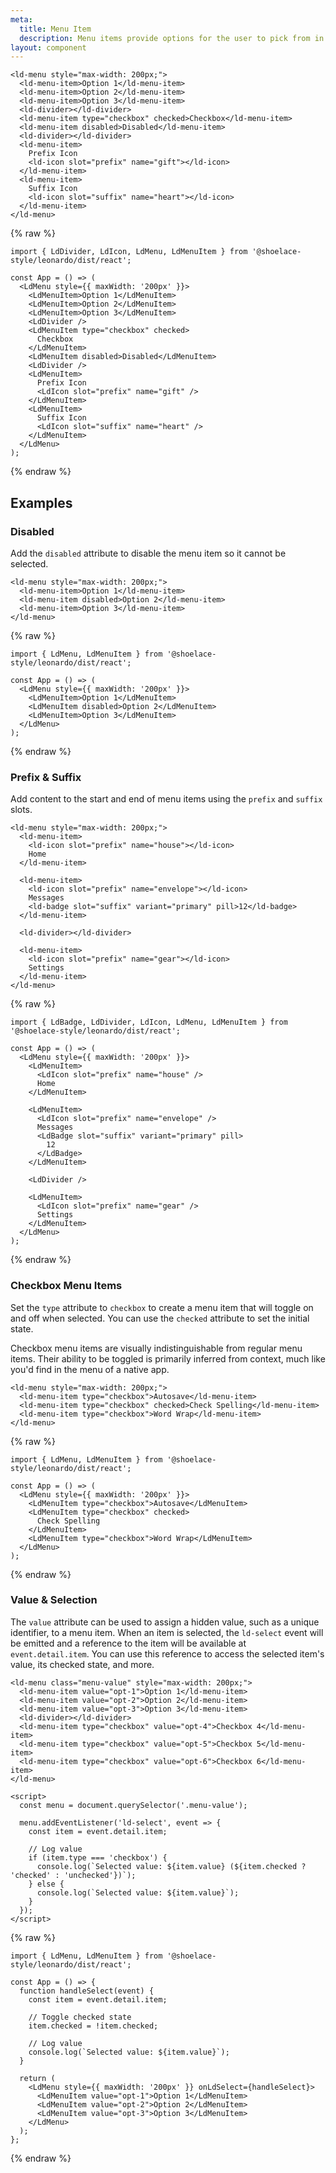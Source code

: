 ```yaml
---
meta:
  title: Menu Item
  description: Menu items provide options for the user to pick from in a menu.
layout: component
---
```


```html:preview
<ld-menu style="max-width: 200px;">
  <ld-menu-item>Option 1</ld-menu-item>
  <ld-menu-item>Option 2</ld-menu-item>
  <ld-menu-item>Option 3</ld-menu-item>
  <ld-divider></ld-divider>
  <ld-menu-item type="checkbox" checked>Checkbox</ld-menu-item>
  <ld-menu-item disabled>Disabled</ld-menu-item>
  <ld-divider></ld-divider>
  <ld-menu-item>
    Prefix Icon
    <ld-icon slot="prefix" name="gift"></ld-icon>
  </ld-menu-item>
  <ld-menu-item>
    Suffix Icon
    <ld-icon slot="suffix" name="heart"></ld-icon>
  </ld-menu-item>
</ld-menu>
```

{% raw %}

```jsx:react
import { LdDivider, LdIcon, LdMenu, LdMenuItem } from '@shoelace-style/leonardo/dist/react';

const App = () => (
  <LdMenu style={{ maxWidth: '200px' }}>
    <LdMenuItem>Option 1</LdMenuItem>
    <LdMenuItem>Option 2</LdMenuItem>
    <LdMenuItem>Option 3</LdMenuItem>
    <LdDivider />
    <LdMenuItem type="checkbox" checked>
      Checkbox
    </LdMenuItem>
    <LdMenuItem disabled>Disabled</LdMenuItem>
    <LdDivider />
    <LdMenuItem>
      Prefix Icon
      <LdIcon slot="prefix" name="gift" />
    </LdMenuItem>
    <LdMenuItem>
      Suffix Icon
      <LdIcon slot="suffix" name="heart" />
    </LdMenuItem>
  </LdMenu>
);
```

{% endraw %}

## Examples

### Disabled

Add the `disabled` attribute to disable the menu item so it cannot be selected.

```html:preview
<ld-menu style="max-width: 200px;">
  <ld-menu-item>Option 1</ld-menu-item>
  <ld-menu-item disabled>Option 2</ld-menu-item>
  <ld-menu-item>Option 3</ld-menu-item>
</ld-menu>
```

{% raw %}

```jsx:react
import { LdMenu, LdMenuItem } from '@shoelace-style/leonardo/dist/react';

const App = () => (
  <LdMenu style={{ maxWidth: '200px' }}>
    <LdMenuItem>Option 1</LdMenuItem>
    <LdMenuItem disabled>Option 2</LdMenuItem>
    <LdMenuItem>Option 3</LdMenuItem>
  </LdMenu>
);
```

{% endraw %}

### Prefix & Suffix

Add content to the start and end of menu items using the `prefix` and `suffix` slots.

```html:preview
<ld-menu style="max-width: 200px;">
  <ld-menu-item>
    <ld-icon slot="prefix" name="house"></ld-icon>
    Home
  </ld-menu-item>

  <ld-menu-item>
    <ld-icon slot="prefix" name="envelope"></ld-icon>
    Messages
    <ld-badge slot="suffix" variant="primary" pill>12</ld-badge>
  </ld-menu-item>

  <ld-divider></ld-divider>

  <ld-menu-item>
    <ld-icon slot="prefix" name="gear"></ld-icon>
    Settings
  </ld-menu-item>
</ld-menu>
```

{% raw %}

```jsx:react
import { LdBadge, LdDivider, LdIcon, LdMenu, LdMenuItem } from '@shoelace-style/leonardo/dist/react';

const App = () => (
  <LdMenu style={{ maxWidth: '200px' }}>
    <LdMenuItem>
      <LdIcon slot="prefix" name="house" />
      Home
    </LdMenuItem>

    <LdMenuItem>
      <LdIcon slot="prefix" name="envelope" />
      Messages
      <LdBadge slot="suffix" variant="primary" pill>
        12
      </LdBadge>
    </LdMenuItem>

    <LdDivider />

    <LdMenuItem>
      <LdIcon slot="prefix" name="gear" />
      Settings
    </LdMenuItem>
  </LdMenu>
);
```

{% endraw %}

### Checkbox Menu Items

Set the `type` attribute to `checkbox` to create a menu item that will toggle on and off when selected. You can use the `checked` attribute to set the initial state.

Checkbox menu items are visually indistinguishable from regular menu items. Their ability to be toggled is primarily inferred from context, much like you'd find in the menu of a native app.

```html:preview
<ld-menu style="max-width: 200px;">
  <ld-menu-item type="checkbox">Autosave</ld-menu-item>
  <ld-menu-item type="checkbox" checked>Check Spelling</ld-menu-item>
  <ld-menu-item type="checkbox">Word Wrap</ld-menu-item>
</ld-menu>
```

{% raw %}

```jsx:react
import { LdMenu, LdMenuItem } from '@shoelace-style/leonardo/dist/react';

const App = () => (
  <LdMenu style={{ maxWidth: '200px' }}>
    <LdMenuItem type="checkbox">Autosave</LdMenuItem>
    <LdMenuItem type="checkbox" checked>
      Check Spelling
    </LdMenuItem>
    <LdMenuItem type="checkbox">Word Wrap</LdMenuItem>
  </LdMenu>
);
```

{% endraw %}

### Value & Selection

The `value` attribute can be used to assign a hidden value, such as a unique identifier, to a menu item. When an item is selected, the `ld-select` event will be emitted and a reference to the item will be available at `event.detail.item`. You can use this reference to access the selected item's value, its checked state, and more.

```html:preview
<ld-menu class="menu-value" style="max-width: 200px;">
  <ld-menu-item value="opt-1">Option 1</ld-menu-item>
  <ld-menu-item value="opt-2">Option 2</ld-menu-item>
  <ld-menu-item value="opt-3">Option 3</ld-menu-item>
  <ld-divider></ld-divider>
  <ld-menu-item type="checkbox" value="opt-4">Checkbox 4</ld-menu-item>
  <ld-menu-item type="checkbox" value="opt-5">Checkbox 5</ld-menu-item>
  <ld-menu-item type="checkbox" value="opt-6">Checkbox 6</ld-menu-item>
</ld-menu>

<script>
  const menu = document.querySelector('.menu-value');

  menu.addEventListener('ld-select', event => {
    const item = event.detail.item;

    // Log value
    if (item.type === 'checkbox') {
      console.log(`Selected value: ${item.value} (${item.checked ? 'checked' : 'unchecked'})`);
    } else {
      console.log(`Selected value: ${item.value}`);
    }
  });
</script>
```

{% raw %}

```jsx:react
import { LdMenu, LdMenuItem } from '@shoelace-style/leonardo/dist/react';

const App = () => {
  function handleSelect(event) {
    const item = event.detail.item;

    // Toggle checked state
    item.checked = !item.checked;

    // Log value
    console.log(`Selected value: ${item.value}`);
  }

  return (
    <LdMenu style={{ maxWidth: '200px' }} onLdSelect={handleSelect}>
      <LdMenuItem value="opt-1">Option 1</LdMenuItem>
      <LdMenuItem value="opt-2">Option 2</LdMenuItem>
      <LdMenuItem value="opt-3">Option 3</LdMenuItem>
    </LdMenu>
  );
};
```

{% endraw %}
